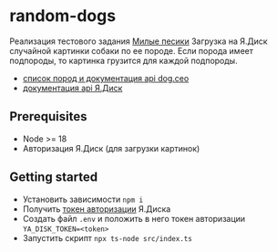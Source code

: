 # random-dogs
Реализация тестового задания [Милые песики](https://github.com/StarWayMan/tech_interview_task/blob/main/README.md)
Загрузка на Я.Диск случайной картинки собаки по ее породе. Если порода имеет подпороды, то картинка грузится для каждой подпороды.
- [список пород и документация api dog.ceo](https://dog.ceo/dog-api/documentation/)
- [документация api Я.Диск](https://yandex.ru/dev/disk/poligon/)

## Prerequisites
- Node >= 18
- Авторизация Я.Диск (для загрузки картинок)

## Getting started
- Установить зависимости `npm i`
- Получить [токен авторизации](https://yandex.ru/dev/disk/poligon/) Я.Диска
- Создать файл `.env` и положить в него токен авторизации `YA_DISK_TOKEN=<token>`
- Запустить скрипт `npx ts-node src/index.ts`

